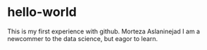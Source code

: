 # hello-world
This is my first experience with github. Morteza Aslaninejad
I am a newcommer to the data science, but eagor to learn.
